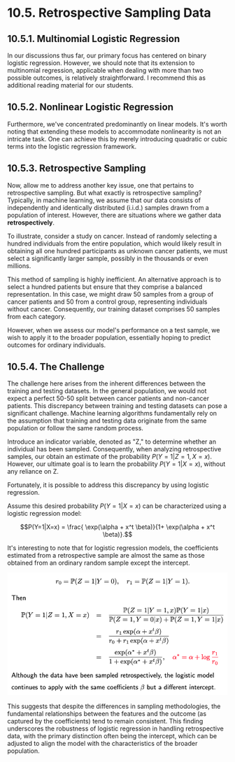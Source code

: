 # 10.5. Retrospective Sampling Data

## 10.5.1. Multinomial Logistic Regression

In our discussions thus far, our primary focus has centered on binary logistic regression. However, we should note that its extension to multinomial regression, applicable when dealing with more than two possible outcomes, is relatively straightforward. I recommend this as additional reading material for our students.

## 10.5.2. Nonlinear Logistic Regression

Furthermore, we've concentrated predominantly on linear models. It's worth noting that extending these models to accommodate nonlinearity is not an intricate task. One can achieve this by merely introducing quadratic or cubic terms into the logistic regression framework.

## 10.5.3. Retrospective Sampling

Now, allow me to address another key issue, one that pertains to retrospective sampling. But what exactly is retrospective sampling? Typically, in machine learning, we assume that our data consists of independently and identically distributed (i.i.d.) samples drawn from a population of interest. However, there are situations where we gather data **retrospectively**.

To illustrate, consider a study on cancer. Instead of randomly selecting a hundred individuals from the entire population, which would likely result in obtaining all one hundred participants as unknown cancer patients, we must select a significantly larger sample, possibly in the thousands or even millions.

This method of sampling is highly inefficient. An alternative approach is to select a hundred patients but ensure that they comprise a balanced representation. In this case, we might draw 50 samples from a group of cancer patients and 50 from a control group, representing individuals without cancer. Consequently, our training dataset comprises 50 samples from each category.

However, when we assess our model's performance on a test sample, we wish to apply it to the broader population, essentially hoping to predict outcomes for ordinary individuals.

## 10.5.4. The Challenge

The challenge here arises from the inherent differences between the training and testing datasets. In the general population, we would not expect a perfect 50-50 split between cancer patients and non-cancer patients. This discrepancy between training and testing datasets can pose a significant challenge. Machine learning algorithms fundamentally rely on the assumption that training and testing data originate from the same population or follow the same random process.

Introduce an indicator variable, denoted as "Z," to determine whether an individual has been sampled. Consequently, when analyzing retrospective samples, our obtain an estimate of the probability $P(Y=1 | Z=1, X=x).$ However, our ultimate goal is to learn the probability $P(Y=1 | X=x),$ without any reliance on Z.

Fortunately, it is possible to address this discrepancy by using logistic regression.

Assume this desired probability $P(Y=1 | X=x)$ can be characterized using a logistic regression model:

$$P(Y=1|X=x) = \frac{ \exp(\alpha + x^t \beta)}{1+ \exp(\alpha + x^t \beta)}.$$

It's interesting to note that for logistic regression models, the coefficients estimated from a retrospective sample are almost the same as those obtained from an ordinary random sample except the intercept.

![Retrospective Sampling Illustration](../_images/w10_sampling.png)

This suggests that despite the differences in sampling methodologies, the fundamental relationships between the features and the outcome (as captured by the coefficients) tend to remain consistent. This finding underscores the robustness of logistic regression in handling retrospective data, with the primary distinction often being the intercept, which can be adjusted to align the model with the characteristics of the broader population.
